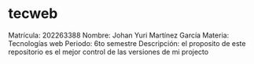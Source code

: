 # tecweb
Matrícula: 202263388
Nombre: Johan Yuri Martínez García 
Materia: Tecnologías web
Periodo: 6to semestre
Descripción: el proposito de este repositorio es el mejor control de las versiones de mi projecto
